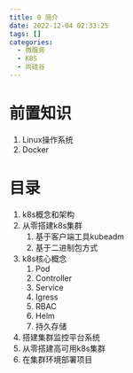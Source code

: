 ```yaml
---
title: 0 简介  
date: 2022-12-04 02:33:25  
tags: []  
categories:
  - 微服务
  - K8S
  - 尚硅谷
---
```

# 前置知识

1. Linux操作系统
2. Docker

# 目录

1. k8s概念和架构
2. 从零搭建k8s集群
   1. 基于客户端工具kubeadm
   2. 基于二进制包方式
3. k8s核心概念
   1. Pod
   2. Controller
   3. Service
   4. Igress
   5. RBAC
   6. Helm
   7. 持久存储
4. 搭建集群监控平台系统
5. 从零搭建高可用k8s集群
6. 在集群环境部署项目